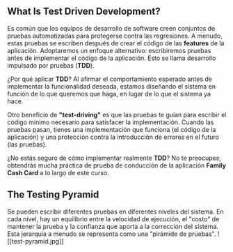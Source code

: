 ## What Is Test Driven Development?

Es común que los equipos de desarrollo de software creen conjuntos de pruebas automatizadas para protegerse contra las regresiones. A menudo, estas pruebas se escriben después de crear el código de las **features** de la aplicación. Adoptaremos un enfoque alternativo: escribiremos pruebas antes de implementar el código de la aplicación. Esto se llama desarrollo impulsado por pruebas (**TDD**).

¿Por qué aplicar **TDD**? Al afirmar el comportamiento esperado antes de implementar la funcionalidad deseada, estamos diseñando el sistema en función de lo que queremos que haga, en lugar de lo que el sistema ya hace.

Otro beneficio de **"test-driving"** es que las pruebas te guían para escribir el código mínimo necesario para satisfacer la implementación. Cuando las pruebas pasan, tienes una implementación que funciona (el código de la aplicación) y una protección contra la introducción de errores en el futuro (las pruebas).

¿No estás seguro de cómo implementar realmente **TDD**? No te preocupes, obtendrás mucha práctica de prueba de conducción de la aplicación **Family Cash Card** a lo largo de este curso.

## The Testing Pyramid

Se pueden escribir diferentes pruebas en diferentes niveles del sistema. En cada nivel, hay un equilibrio entre la velocidad de ejecución, el "costo" de mantener la prueba y la confianza que aporta a la corrección del sistema. Esta jerarquía a menudo se representa como una "pirámide de pruebas".
![[test-pyramid.jpg]]
